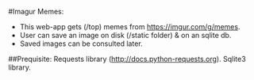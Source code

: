 #Imagur Memes:
* This web-app gets (/top) memes from https://imgur.com/g/memes.
* User can save an image on disk (/static folder) & on an sqlite db.
* Saved images can be consulted later.

##Prequisite:
Requests library (http://docs.python-requests.org).
Sqlite3 library.
